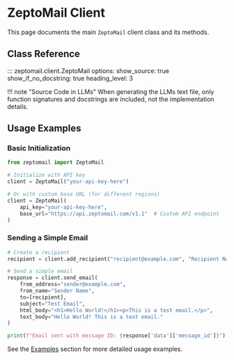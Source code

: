 # ZeptoMail Client

This page documents the main `ZeptoMail` client class and its methods.

## Class Reference

::: zeptomail.client.ZeptoMail
    options:
      show_source: true
      show_if_no_docstring: true
      heading_level: 3

!!! note "Source Code in LLMs"
    When generating the LLMs text file, only function signatures and docstrings are included, not the implementation details.

## Usage Examples

### Basic Initialization

```python
from zeptomail import ZeptoMail

# Initialize with API key
client = ZeptoMail("your-api-key-here")

# Or with custom base URL (for different regions)
client = ZeptoMail(
    api_key="your-api-key-here",
    base_url="https://api.zeptomail.com/v1.1"  # Custom API endpoint
)
```

### Sending a Simple Email

```python
# Create a recipient
recipient = client.add_recipient("recipient@example.com", "Recipient Name")

# Send a simple email
response = client.send_email(
    from_address="sender@example.com",
    from_name="Sender Name",
    to=[recipient],
    subject="Test Email",
    html_body="<h1>Hello World!</h1><p>This is a test email.</p>",
    text_body="Hello World! This is a test email."
)

print(f"Email sent with message ID: {response['data']['message_id']}")
```

See the [Examples](../examples/basic-usage.md) section for more detailed usage examples.
